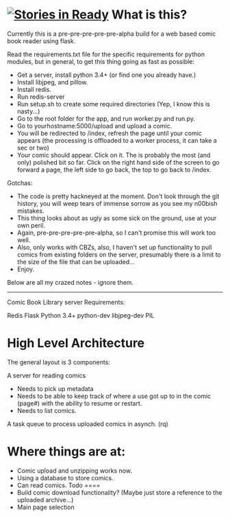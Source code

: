 [![Stories in Ready](https://badge.waffle.io/rollinginsanity/Kahl.png?label=ready&title=Ready)](https://waffle.io/rollinginsanity/Kahl)
What is this?
=============

Currently this is a pre-pre-pre-pre-pre-alpha build for a web based comic book reader using flask.

Read the requirements.txt file for the specific requirements for python modules, but in general, to get this thing going as fast as possible:
* Get a server, install python 3.4+ (or find one you already have.)
* Install libjpeg, and pillow.
* Install redis.
* Run redis-server
* Run setup.sh to create some required directories (Yep, I know this is nasty...)
* Go to the root folder for the app, and run worker.py and run.py.
* Go to yourhostname:5000/upload and upload a comic.
* You will be redirected to /index, refresh the page until your comic appears (the processing is offloaded to a worker process, it can take a sec or two)
* Your comic should appear. Click on it. The is probably the most (and only) polished bit so far. Click on the right hand side of the screen to go forward a page, the left side to go back, the top to go back to /index.

Gotchas:

* The code is pretty hackneyed at the moment. Don't look through the git history, you will weep tears of immense sorrow as you see my n00bish mistakes.
* This thing looks about as ugly as some sick on the ground, use at your own peril.
* Again, pre-pre-pre-pre-pre-alpha, so I can't promise this will work too well.
* Also, only works with CBZs, also, I haven't set up functionality to pull comics from existing folders on the server, presumably there is a limit to the size of the file that can be uploaded...
* Enjoy.

Below are all my crazed notes - ignore them.


-------

Comic Book Library server
Requirements:

Redis
Flask
Python 3.4+
python-dev
libjpeg-dev
PIL

High Level Architecture
=======================

The general layout is 3 components:

A server for reading comics
* Needs to pick up metadata
* Needs to be able to keep track of where a use got up to in the comic (page#) with the ability to resume or restart.
* Needs to list comics.

A task queue to process uploaded comics in asynch. (rq)

Where things are at:
====================
* Comic upload and unzipping works now.
* Using a database to store comics.
* Can read comics.
Todo
====
* Build comic download functionality? (Maybe just store a reference to the uploaded archive...)
* Main page selection
